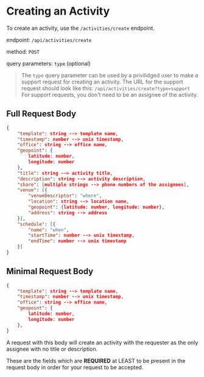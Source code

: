 # Creating an Activity

To create an activity, use the `/activities/create` endpoint.

endpoint: `/api/activities/create`

method: `POST`

query parameters: `type` (optional)

> The `type` query parameter can be used by a privilidged user to make a support request for creating an activity.
> The URL for the support request should look like this: `/api/activities/create?type=support`
> For support requests, you don't need to be an assignee of the activity.

## Full Request Body

```json
{
    "template": string --> template name,
    "timestamp": number --> unix timestamp,
    "office": string --> office name,
    "geopoint": {
        latitude: number,
        longitude: number
    },
    "title": string --> activity title,
    "description": string --> activity description,
    "share": [multiple strings --> phone numbers of the assignees],
    "venue": [{
        "venueDescriptor": "where",
        "location": string --> location name,
        "geopoint": {latitude: number, longitude: number},
        "address": string --> address
    }],
    "schedule": [{
        "name": "when",
        "startTime": number --> unix timestamp,
        "endTime": number --> unix timestamp
    }]
}
```

## Minimal Request Body

```json
{
    "template": string --> template name,
    "timestamp": number --> unix timestamp,
    "office": string --> office name,
    "geopoint": {
        latitude: number,
        longitude: number
    },
}
```

A request with this body will create an activity with the requester as the only assignee with no title or description.

These are the fields which are __REQUIRED__ at LEAST to be present in the request body in order for your request to be accepted.
